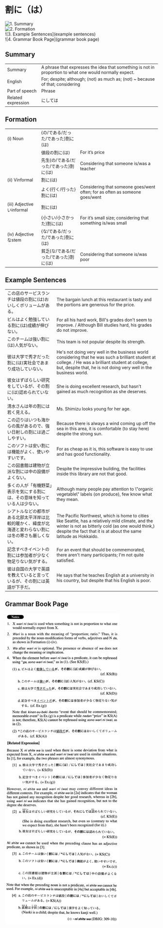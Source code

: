 # 割に（は）

![1. Summary](summary)<br>
![2. Formation](formation)<br>
![3. Example Sentences](example sentences)<br>
![4. Grammar Book Page](grammar book page)<br>


## Summary

<table><tr>   <td>Summary</td>   <td>A phrase that expresses the idea that something is not in proportion to what one would normally expect.</td></tr><tr>   <td>English</td>   <td>For; despite; although; (not) as much as; (not) ~ because of that; considering</td></tr><tr>   <td>Part of speech</td>   <td>Phrase</td></tr><tr>   <td>Related expression</td>   <td>にしては</td></tr></table>

## Formation

<table class="table"><tbody><tr class="tr head"><td class="td"><span class="numbers">(i)</span> <span class="bold">Noun</span></td><td class="td"><span>{の/である/だった/であった}</span><span class="concept">割に</span><span>(</span><span class="concept">は</span><span>)</span> </td><td class="td"></td></tr><tr class="tr"><td class="td"></td><td class="td"><span>値段の</span><span class="concept">割に</span><span>(</span><span class="concept">は</span><span>)</span> </td><td class="td"><span>For it’s price</span></td></tr><tr class="tr"><td class="td"></td><td class="td"><span>先生{の/である/だった/であった}</span><span class="concept">割に</span><span>(</span><span class="concept">は</span><span>)</span> </td><td class="td"><span>Considering that someone is/was a teacher</span></td></tr><tr class="tr head"><td class="td"><span class="numbers">(ii)</span> <span class="bold">Vinformal</span></td><td class="td"><span class="concept">割に</span><span>(</span><span class="concept">は</span><span>)</span> </td><td class="td"></td></tr><tr class="tr"><td class="td"></td><td class="td"><span>よく{行く/行った}</span><span class="concept">割に</span><span>(</span><span class="concept">は</span><span>)</span> </td><td class="td"><span>Considering that someone goes/went often; for as often as someone goes/went</span></td></tr><tr class="tr head"><td class="td"><span class="numbers">(iii)</span> <span class="bold">Adjectiveいinformal</span></td><td class="td"><span class="concept">割に</span><span>(</span><span class="concept">は</span><span>)</span> </td><td class="td"></td></tr><tr class="tr"><td class="td"></td><td class="td"><span>{小さい/小さかった}</span><span class="concept">割に</span><span>(</span><span class="concept">は</span><span>)</span> </td><td class="td"><span>For it’s small size; considering that something is/was small</span></td></tr><tr class="tr head"><td class="td"><span class="numbers">(iv)</span> <span class="bold">Adjectiveなstem</span></td><td class="td"><span>{な/である/だった/であった}</span><span class="concept">割に</span><span>(</span><span class="concept">は</span><span>)</span> </td><td class="td"></td></tr><tr class="tr"><td class="td"></td><td class="td"><span>貧乏{な/である/だった/であった}</span><span class="concept">割に</span><span>(</span><span class="concept">は</span><span>)</span> </td><td class="td"><span>Considering that someone is/was poor</span></td></tr></tbody></table>

## Example Sentences

<table><tr>   <td>この店のサービスランチは値段の割に(は)おいしくボリュームがある。</td>   <td>The bargain lunch at this restaurant is tasty and the portions are generous for the price.</td></tr><tr>   <td>ビルはよく勉強している割に(は)成績が伸びない。</td>   <td>For all his hard work, Bill's grades don't seem to improve. / Although Bill studies hard, his grades do not improve.</td></tr><tr>   <td>このチームは強い割に(は)人気がない。</td>   <td>This team is not popular despite its strength.</td></tr><tr>   <td>彼は大学で秀才だった割に(は)実社会であまり成功していない。</td>   <td>He's not doing very well in the business world considering that he was such a brilliant student at college. / He was a brilliant student at college, but, despite that, he is not doing very well in the business world.</td></tr><tr>   <td>彼女はずばらしい研究をしているが、その割に(は)認められていない。</td>   <td>She is doing excellent research, but hasn't gained as much recognition as she deserves.</td></tr><tr>   <td>清水さんは年の割には若く見える。</td>   <td>Ms. Shimizu looks young for her age.</td></tr><tr>   <td>この辺りはいつも海からの風があるので、強い日射しの割には過ごしやすい。</td>   <td>Because there is always a wind coming up off the sea in this area, it is comfortable (to stay here) despite the strong sun.</td></tr><tr>   <td>このソフトは安い割には機能がよく、使いやすいです。</td>   <td>For as cheap as it is, this software is easy to use and has good functionality.</td></tr><tr>   <td>この図書館は建物が立派な割には中の設備がよくない。</td>   <td>Despite the impressive building, the facilities inside this library are not that good.</td></tr><tr>   <td>多くの人が「有機野菜」表示を気にする割には、その意味を知っている人は少ない。</td>   <td>Although many people pay attention to \"organic vegetable\" labels (on produce), few know what they mean.</td></tr><tr>   <td>シアトルなどの都市がある北部太平洋岸は比較的暖かく、緯度が北海道と変わらない割には冬の寒さも厳しくない。</td>   <td>The Pacific Northwest, which is home to cities like Seattle, has a relatively mild climate, and the winter is not as bitterly cold (as one would think,) despite the fact that it is at about the same latitude as Hokkaido.</td></tr><tr>   <td>記念すべきイベントの割には参加者が少なく物足りない気がする。</td>   <td>For an event that should be commemorated, there aren't many participants; I'm not quite satisﬁed.</td></tr><tr>   <td>彼は自国の大学で英語を教えていると言っているが、その割には英語が下手だ。</td>   <td>He says that he teaches English at a university in his country, but despite that his English is poor.</td></tr></table>

## Grammar Book Page

![](../img/Advanced割に(は).png)

